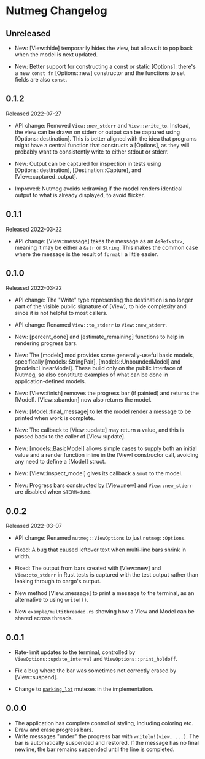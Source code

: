 # Nutmeg Changelog

## Unreleased

* New: [View::hide] temporarily hides the view, but allows it to pop back when
  the model is next updated.

* New: Better support for constructing a const or static [Options]: there's a new
  `const fn` [Options::new] constructor and the functions to set fields are also
  `const`.


## 0.1.2

Released 2022-07-27

* API change: Removed `View::new_stderr` and `View::write_to`. Instead, the view
  can be drawn on stderr or output can be captured using [Options::destination].
  This is better aligned with the idea that programs might have a central function
  that constructs a [Options], as they will probably want to consistently
  write to either stdout or stderr.

* New: Output can be captured for inspection in tests using [Options::destination],
  [Destination::Capture], and [View::captured_output].

* Improved: Nutmeg avoids redrawing if the model renders identical output to what
  is already displayed, to avoid flicker.

## 0.1.1

Released 2022-03-22

* API change: [View::message] takes the message as an `AsRef<str>`, meaning
  it may be either a `&str` or `String`. This makes the common case where
  the message is the result of `format!` a little easier.

## 0.1.0

Released 2022-03-22

* API change: The "Write" type representing the destination is no longer
  part of the visible public signature of [View], to hide complexity and
  since it is not helpful to most callers.

* API change: Renamed `View::to_stderr` to `View::new_stderr`.

* New: [percent_done] and [estimate_remaining] functions to help in rendering progress bars.

* New: The [models] mod provides some generally-useful basic models,
  specifically [models::StringPair], [models::UnboundedModel] and [models::LinearModel].
  These build only on the public interface of Nutmeg, so also constitute examples of what can be done in
  application-defined models.

* New: [View::finish] removes the progress bar (if painted) and returns the [Model].
  [View::abandon] now also returns the model.

* New: [Model::final_message] to let the model render a message to be printed when work
  is complete.

* New: The callback to [View::update] may return a value, and this is passed back to the caller
  of [View::update].

* New: [models::BasicModel] allows simple cases to supply both an initial value
  and a render function inline in the [View] constructor call, avoiding any
  need to define a [Model] struct.

* New: [View::inspect_model] gives its callback a `&mut` to the model.

* New: Progress bars constructed by [View::new] and `View::new_stderr` are disabled when
  `$TERM=dumb`.

## 0.0.2

Released 2022-03-07

* API change: Renamed `nutmeg::ViewOptions` to just `nutmeg::Options`.

* Fixed: A bug that caused leftover text when multi-line bars shrink in width.

* Fixed: The output from bars created with [View::new] and `View::to_stderr` in
  Rust tests is captured with the test output rather than leaking through
  to cargo's output.

* New method [View::message] to print a message to the terminal, as an alternative
  to using `write!()`.

* New `example/multithreaded.rs` showing how a View and Model can be shared
  across threads.

## 0.0.1

* Rate-limit updates to the terminal, controlled by
  `ViewOptions::update_interval` and `ViewOptions::print_holdoff`.

* Fix a bug where the bar was sometimes not correctly erased
  by [View::suspend].

* Change to [`parking_lot`](https://docs.rs/parking_lot) mutexes in the implementation.

## 0.0.0

* The application has complete control of styling, including coloring etc.
* Draw and erase progress bars.
* Write messages "under" the progress bar with `writeln!(view, ...)`. The
  bar is automatically suspended and restored. If the message has no final
  newline, the bar remains suspended until the line is completed.

